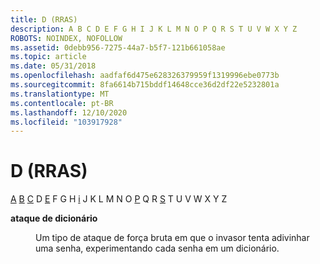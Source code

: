 ```yaml
---
title: D (RRAS)
description: A B C D E F G H I J K L M N O P Q R S T U V W X Y Z
ROBOTS: NOINDEX, NOFOLLOW
ms.assetid: 0debb956-7275-44a7-b5f7-121b661058ae
ms.topic: article
ms.date: 05/31/2018
ms.openlocfilehash: aadfaf6d475e628326379959f1319996ebe0773b
ms.sourcegitcommit: 8fa6614b715bddf14648cce36d2df22e5232801a
ms.translationtype: MT
ms.contentlocale: pt-BR
ms.lasthandoff: 12/10/2020
ms.locfileid: "103917928"
---
```

# <a name="d-rras"></a>D (RRAS)

[A](a-gly.md) [B](b-gly.md) [C](c-gly.md) D [E](e-gly.md) F G H [i](i-gly.md) J K L M N O [P](p-gly.md) Q R [S](s-gly.md) T U V W X Y Z

<dl> <dt>

<span id="_mpr_dictionary_attack"></span><span id="_MPR_DICTIONARY_ATTACK"></span>**ataque de dicionário**
</dt> <dd>

Um tipo de ataque de força bruta em que o invasor tenta adivinhar uma senha, experimentando cada senha em um dicionário.

</dd> </dl>

 

 




